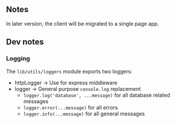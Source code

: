 
## Notes
In later version, the client will be migrated to a single page app.

## Dev notes

### Logging
The `lib/utils/loggers` module exports two loggers:
* httpLogger -> Use for express middleware
* logger -> General purpose `console.log` replacement
    * `logger.log('database', ...message)` for all database related messages
    * `logger.error(...message)` for all errors
    * `logger.info(...message)` for all general messages